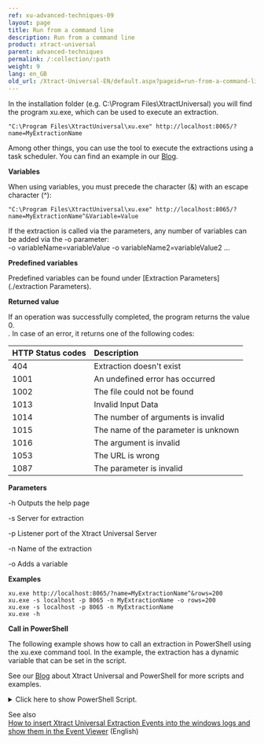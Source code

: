 ```yaml
---
ref: xu-advanced-techniques-09
layout: page
title: Run from a command line
description: Run from a command line
product: xtract-universal
parent: advanced-techniques
permalink: /:collection/:path
weight: 9
lang: en_GB
old_url: /Xtract-Universal-EN/default.aspx?pageid=run-from-a-command-line
---
```


In the installation folder (e.g. C:\Program Files\XtractUniversal) you will find the program xu.exe, which can be used to execute an extraction.<br>
```
"C:\Program Files\XtractUniversal\xu.exe" http://localhost:8065/?name=MyExtractionName
```

Among other things, you can use the tool to execute the extractions using a task scheduler. You can find an example in our [Blog](http://www.theobald-software.com/blog/2013/01/28/how-to-schedule-xtract-universal-extractions-with-the-windows-task-scheduler-to-load-data-from-sap/0). 

**Variables**

When using variables, you must precede the character (&) with an escape character (^): 
```
"C:\Program Files\XtractUniversal\xu.exe" http://localhost:8065/?name=MyExtractionName^&Variable=Value
```

If the extraction is called via the parameters, any number of variables can be added via the -o parameter:<br>
-o variableName=variableValue -o variableName2=variableValue2 ...

**Predefined variables**

Predefined variables can be found under [Extraction Parameters](./extraction Parameters). 

**Returned value**

If an operation was successfully completed, the program returns the value 0.<br>.
In case of an error, it returns one of the following codes:

|HTTP Status codes | Description |
|:----|:---| 
|404 | Extraction doesn't exist |
|1001 | An undefined error has occurred |
|1002 | The file could not be found|     
|1013 | Invalid Input Data |
|1014 | The number of arguments is invalid |
|1015 | The name of the parameter is unknown |
|1016 | The argument is invalid |
|1053 | The URL is wrong |
|1087 | The parameter is invalid |

**Parameters**

-h Outputs the help page

-s Server for extraction

-p Listener port of the Xtract Universal Server

-n Name of the extraction

-o Adds a variable

**Examples**
```
xu.exe http://localhost:8065/?name=MyExtractionName^&rows=200
xu.exe -s localhost -p 8065 -n MyExtractionName -o rows=200
xu.exe -s localhost -p 8065 -n MyExtractionName
xu.exe -h
```

**Call in PowerShell** 

The following example shows how to call an extraction in PowerShell using the xu.exe command tool. 
In the example, the extraction has a dynamic variable that can be set in the script. 

See our [Blog](https://blog.theobald-software.com/2018/04/26/mastering-sap-access-with-xtract-universal-and-powershell/) about Xtract Universal and PowerShell for more scripts and examples.

<details>
<summary>Click here to show PowerShell Script.</summary>
{% highlight javascript %}
# Execute an Xtract Universal extraction using the command tool xu.exe in a powershell script
# the extraction has a variable CalendarMonth that needs a value in the format YYYYMM, e.g. 201712
  
clear
# write the output to a file
$XUOutputfile = "C:\Data\powershell\output.txt"
# write the log to a file
$XULogfile = "C:\Data\powershell\log.txt"
  
# set the path to the installation folder
$XUCmd = 'C:\Program Files\XtractUniversal\xu.exe'
  
$XUServer = "localhost"
$XUPort = "8065"
$XUExtraction = "SAPSalesCube"
  
  
# BEGIN OF BLOCK FOR SETTING VARIABLE
# Skip this block if you don't use variable
  
# generate the calender month from the current date to be used as a variable
# e.g. Tuesday, December 19, 2017 10:40:32 AM
$myyear = (Get-Date -format "yyyy")
$mymonth = (Get-Date -format "MM")
# 201712
$myCalendarMonth = "$myyear$mymonth"
# another option Get-Date -format "yyyyMM"
  
# just if you use variables
# the extraction has a variable CalendarMonth, its value has the format YYYYMM
# set the variable for calendar month e.g. 201712
 
  
# END OF BLOCK FOR SETTING VARIABLE
  
  
# define error message
$errorMessage = @'
If the command completes an operation successfully, it returns an exit code of zero (0).
In case of an error, it will return one of the following (http status) codes:
HTTP Statuscodes (e.g. 404 when the extraction does not exist)
1001    An undefined error occured
1002    Could not find the specified file      
1013    Invalid input data
1014    The number of arguments is invalid
1015    The parameter name is unknown
1016    The argument is not valid
1053    Something is wrong with your URL
1087    The parameter is invalid
  
check the online help for further information
http://help.theobald-software.com/Xtract-Universal-EN/default.aspx?pageid=run-from-a-command-line
'@
  
  
# run the command tool with the right parameters
$res = &$XUCmd -s $XUServer -p $XUPort -n $XUExtraction -o CalenderMonth=$myCalenderMonth 1>$XUOutputfile 2>$XULogfile
  
# check the last exit code
# 0: successful
# else unsuccessful
if($LASTEXITCODE -eq 0) {
           
write-host -f Green "The last command executed successfully"          
} else {
           
write-host -f Red "The last execution failed with error code $LASTEXITCODE!"
write-host $errorMessage
}
{% endhighlight %}
</details>

See also  <br>
[How to insert Xtract Universal Extraction Events into the windows logs and show them in the Event Viewer](https://kb.theobald-software.com/xtract-universal/how-to-insert-xtract-universal-extraction-events-into-the-windows-logs-and-show-them-in-the-event-viewer) (English)